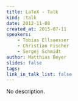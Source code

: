 ```yaml
---
title: LaTeX - Talk
kind: :talk
date: 2012-11-08
created_at: 2015-07-11
speakers:
    - Tobias Ellsaesser
    - Christian Fischer
    - Sergej Schmidt
author: Matthias Beyer
slides: false
tags:
link_in_talk_list: false
---
```


No description.
